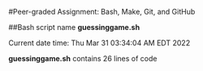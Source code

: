 #Peer-graded Assignment: Bash, Make, Git, and GitHub


##Bash script name **guessinggame.sh**


Current date time: Thu Mar 31 03:34:04 AM EDT 2022


**guessinggame.sh** contains 26 lines of code
